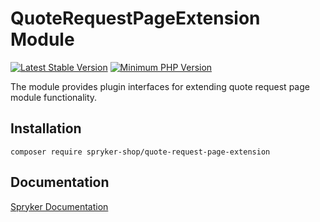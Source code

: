 # QuoteRequestPageExtension Module
[![Latest Stable Version](https://poser.pugx.org/spryker-shop/quote-request-page-extension/v/stable.svg)](https://packagist.org/packages/spryker-shop/quote-request-page-extension)
[![Minimum PHP Version](https://img.shields.io/badge/php-%3E%3D%208.1-8892BF.svg)](https://php.net/)

The module provides plugin interfaces for extending quote request page module functionality.

## Installation

```
composer require spryker-shop/quote-request-page-extension
```

## Documentation

[Spryker Documentation](https://docs.spryker.com)
